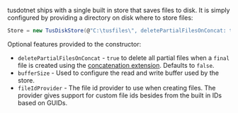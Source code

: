 tusdotnet ships with a single built in store that saves files to disk. It is simply configured by providing a directory on disk where to store files:
```csharp
Store = new TusDiskStore(@"C:\tusfiles\", deletePartialFilesOnConcat: true)
```

Optional features provided to the constructor:

* `deletePartialFilesOnConcat` - `true` to delete all partial files when a `final` file is created using the [concatenation extension](https://tus.io/protocols/resumable-upload.html#concatenation). Defaults to `false`.
* `bufferSize` - Used to configure the read and write buffer used by the store.
* `fileIdProvider` - The file id provider to use when creating files. The provider gives support for custom file ids besides from the built in IDs based on GUIDs.